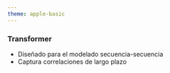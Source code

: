```yaml
---
theme: apple-basic
---
```

<BarTop title="Arquitecturas de red neuronal - Transformer" />

<div class="absolute grid grid-cols-2 w-220 h-120">
  <div class="my-auto">
    <h3>Transformer</h3>
    <ul class="mt-4">
      <li>Diseñado para el modelado secuencia-secuencia</li>
      <li>Captura correlaciones de largo plazo</li>
    </ul>
  </div>
  <div 
    class="w-full h-full" 
    style="color: white; background-image: url('https://images.contentstack.io/v3/assets/blt71da4c740e00faaa/bltdfe0f624250f9536/601ae6041c9f7c1839617b62/Transformer-Attention-Mechanism.jpg'); background-repeat: no-repeat; background-position: center center; background-size: 25em;">
  </div>
</div>

<BarBottom />